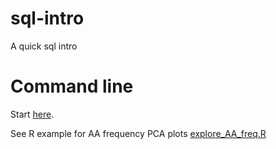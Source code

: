 # sql-intro
A quick sql intro

# Command line

Start [here](CommandLine_duckdb.md).

See R example for AA frequency PCA plots [explore_AA_freq.R](R-code/explore_AA_freq.R)
